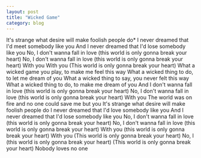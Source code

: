 ```yaml
---
layout: post
title: "Wicked Game"
category: blog
---
```


It's strange what desire will make foolish people do*
I never dreamed that I'd meet somebody like you
And I never dreamed that I'd lose somebody like you
No, I don't wanna fall in love (this world is only gonna break your heart)
No, I don't wanna fall in love (this world is only gonna break your heart)
With you
With you
(This world is only gonna break your heart)
What a wicked game you play, to make me feel this way
What a wicked thing to do, to let me dream of you
What a wicked thing to say, you never felt this way
What a wicked thing to do, to make me dream of you
And I don't wanna fall in love (this world is only gonna break your heart)
No, I don't wanna fall in love (this world is only gonna break your heart)
With you
The world was on fire and no one could save me but you
It's strange what desire will make foolish people do
I never dreamed that I'd love somebody like you
And I never dreamed that I'd lose somebody like you
No, I don't wanna fall in love (this world is only gonna break your heart)
No, I don't wanna fall in love (this world is only gonna break your heart)
With you (this world is only gonna break your heart)
With you
(This world is only gonna break your heart)
No, I (this world is only gonna break your heart)
(This world is only gonna break your heart)
Nobody loves no one

